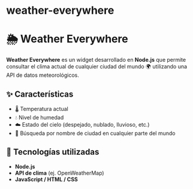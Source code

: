 # weather-everywhere

# 🌦️ Weather Everywhere

**Weather Everywhere** es un widget desarrollado en **Node.js** que permite consultar el clima actual de cualquier ciudad del mundo 🌍 utilizando una API de datos meteorológicos.  

## ✨ Características
- 🌡️ Temperatura actual  
- 💧 Nivel de humedad  
- ☁️ Estado del cielo (despejado, nublado, lluvioso, etc.)  
- 📍 Búsqueda por nombre de ciudad en cualquier parte del mundo  

## 🔧 Tecnologías utilizadas
- **Node.js**  
- **API de clima** (ej. OpenWeatherMap)  
- **JavaScript / HTML / CSS**  
